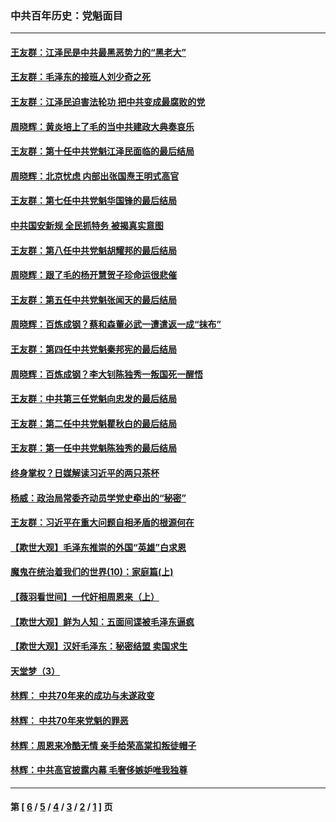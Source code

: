 ### 中共百年历史：党魁面目
---
#### [王友群：江泽民是中共最黑恶势力的“黑老大”](../../pages/nf1176107/n13022180.md?06190430) 
#### [王友群：毛泽东的接班人刘少奇之死](../../pages/nf1176107/n12991772.md?06190430) 
#### [王友群：江泽民迫害法轮功 把中共变成最腐败的党](../../pages/nf1176107/n12947347.md?06190430) 
#### [周晓辉：黄炎培上了毛的当中共建政大典奏哀乐](../../pages/nf1176107/n12942780.md?06190430) 
#### [王友群：第十任中共党魁江泽民面临的最后结局](../../pages/nf1176107/n12933748.md?06190430) 
#### [周晓辉：北京忧虑 内部出张国焘王明式高官](../../pages/nf1176107/n12931709.md?06190430) 
#### [王友群：第七任中共党魁华国锋的最后结局](../../pages/nf1176107/n12918457.md?06190430) 
#### [中共国安新规 全民抓特务 被揭真实意图](../../pages/nf1176107/n12911615.md?06190430) 
#### [王友群：第八任中共党魁胡耀邦的最后结局](../../pages/nf1176107/n12902918.md?06190430) 
#### [周晓辉：跟了毛的杨开慧贺子珍命运很悲催](../../pages/nf1176107/n12877804.md?06190430) 
#### [王友群：第五任中共党魁张闻天的最后结局](../../pages/nf1176107/n12865420.md?06190430) 
#### [周晓辉：百炼成钢？蔡和森董必武一遭遣返一成“抹布”](../../pages/nf1176107/n12854806.md?06190430) 
#### [王友群：第四任中共党魁秦邦宪的最后结局](../../pages/nf1176107/n12855290.md?06190430) 
#### [周晓辉：百炼成钢？李大钊陈独秀一叛国死一醒悟](../../pages/nf1176107/n12847981.md?06190430) 
#### [王友群：中共第三任党魁向忠发的最后结局](../../pages/nf1176107/n12840390.md?06190430) 
#### [王友群：第二任中共党魁瞿秋白的最后结局](../../pages/nf1176107/n12824710.md?06190430) 
#### [王友群：第一任中共党魁陈独秀的最后结局](../../pages/nf1176107/n12809869.md?06190430) 
#### [终身掌权？日媒解读习近平的两只茶杯](../../pages/nf1176107/n12805064.md?06190430) 
#### [杨威：政治局常委齐动员学党史牵出的“秘密”](../../pages/nf1176107/n12764642.md?06190430) 
#### [王友群：习近平在重大问题自相矛盾的根源何在](../../pages/nf1176107/n12499563.md?06190430) 
#### [【欺世大观】毛泽东推崇的外国“英雄”白求恩](../../pages/nf1176107/n12362005.md?06190430) 
#### [魔鬼在统治着我们的世界(10)：家庭篇(上)](../../pages/nf1176107/n10435448.md?06190430) 
#### [【薇羽看世间】一代奸相周恩来（上）](../../pages/nf1176107/n12401109.md?06190430) 
#### [【欺世大观】鲜为人知：五面间谍被毛泽东逼疯](../../pages/nf1176107/n12358513.md?06190430) 
#### [【欺世大观】汉奸毛泽东：秘密结盟 卖国求生](../../pages/nf1176107/n12356888.md?06190430) 
#### [天堂梦（3）](../../pages/nf1176107/n11798321.md?06190430) 
#### [林辉： 中共70年来的成功与未遂政变](../../pages/nf1176107/n11559430.md?06190430) 
#### [林辉： 中共70年来党魁的罪恶](../../pages/nf1176107/n11555284.md?06190430) 
#### [林辉：周恩来冷酷无情 亲手给荣高棠扣叛徒帽子](../../pages/nf1176107/n11428903.md?06190430) 
#### [林辉：中共高官披露内幕 毛奢侈嫉妒唯我独尊](../../pages/nf1176107/n11403595.md?06190430) 

---
#### 第 [ [6](./6.md?06190430) / [5](./5.md?06190430) / [4](./4.md?06190430) / [3](./3.md?06190430) / [2](./2.md?06190430) / [1](./1.md?06190430) ] 页

